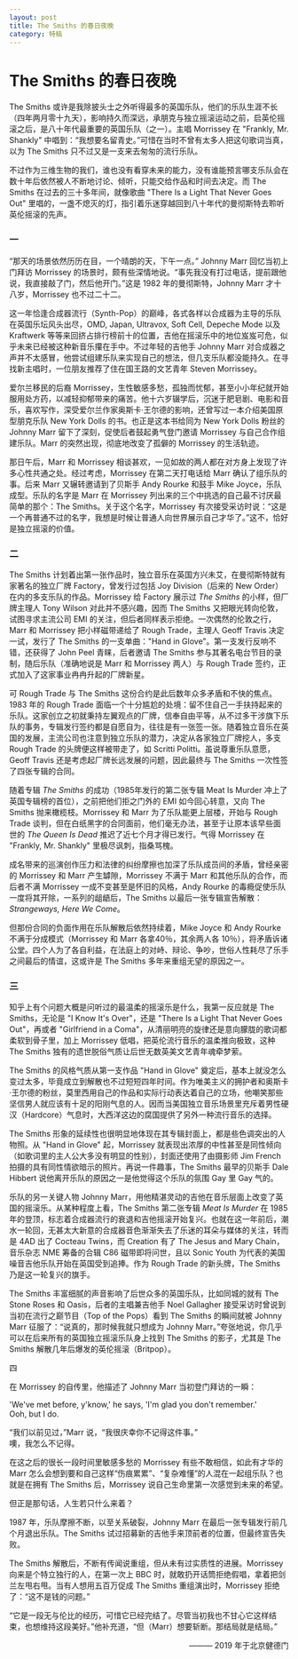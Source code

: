 ```yaml
---
layout: post
title: The Smiths 的春日夜晚
category: 特稿
---
```


# The Smiths 的春日夜晚

The Smiths 或许是我除披头士之外听得最多的英国乐队，他们的乐队生涯不长（四年两月零十九天），影响持久而深远，承朋克与独立摇滚运动之前，启英伦摇滚之后，是八十年代最重要的英国乐队（之一）。主唱 Morrissey 在 "Frankly, Mr. Shankly" 中唱到：“我想要名留青史。”可惜在当时不曾有太多人把这句歌词当真，以为 The Smiths 只不过又是一支来去匆匆的流行乐队。

不过作为三维生物的我们，谁也没有看穿未来的能力，没有谁能预言哪支乐队会在数十年后依然被人不断地讨论、倾听，只能交给作品和时间去决定。而 The Smiths 在过去的三十多年间，就像歌曲 "There Is a Light That Never Goes Out" 里唱的，一盏不熄灭的灯，指引着乐迷穿越回到八十年代的曼彻斯特去聆听英伦摇滚的先声。

### 一

“那天的场景依然历历在目，一个晴朗的天，下午一点。” Johnny Marr 回忆当初上门拜访 Morrissey 的场景时，颇有些深情地说。“事先我没有打过电话，提前跟他说，我直接敲了门，然后他开门。”这是 1982 年的曼彻斯特，Johnny Marr 才十八岁，Morrissey 也不过二十二。

这一年恰逢合成器流行（Synth-Pop）的巅峰，各式各样以合成器为主导的乐队在英国乐坛风头出尽，OMD, Japan, Ultravox, Soft Cell, Depeche Mode 以及 Kraftwerk 等等来回挤占排行榜前十的位置，吉他在摇滚乐中的地位岌岌可危，似乎未来已经被这种新音乐攥在手中。不过年轻的吉他手 Johnny Marr 对合成器之声并不太感冒，他尝试组建乐队来实现自己的想法，但几支乐队都没能持久。在寻找新主唱时，一位朋友推荐了住在国王路的文艺青年 Steven Morrissey。

爱尔兰移民的后裔 Morrissey，生性敏感多愁，孤独而忧郁，甚至小小年纪就开始服用处方药，以减轻抑郁带来的痛苦。他十六岁辍学后，沉迷于肥皂剧、电影和音乐，喜欢写作，深受爱尔兰作家奥斯卡·王尔德的影响，还曾写过一本介绍美国原型朋克乐队 New York Dolls 的书。也正是这本书给同为 New York Dolls 粉丝的 Johnny Marr 留下了深刻，促使后者鼓起勇气登门邀请 Morrissey 与自己合作组建乐队。Marr 的突然出现，彻底地改变了孤僻的 Morrissey 的生活轨迹。

那日午后，Marr 和 Morrissey 相谈甚欢，一见如故的两人都在对方身上发现了许多心性共通之处。经过考虑，Morrissey 在第二天打电话给 Marr 确认了组乐队的事。后来 Marr 又辗转邀请到了贝斯手 Andy Rourke 和鼓手 Mike Joyce，乐队成型。乐队的名字是 Marr 在 Morrissey 列出来的三个中挑选的自己最不讨厌最简单的那个：The Smiths。关于这个名字，Morrissey 有次接受采访时说：“这是一个再普通不过的名字，我想是时候让普通人向世界展示自己才华了。”这不，恰好是独立摇滚的价值。

### 二

The Smiths 计划着出第一张作品时，独立音乐在英国方兴未艾，在曼彻斯特就有家著名的独立厂牌 Factory，曾发行过包括 Joy Division（后来的 New Order）在内的多支乐队的作品。Morrissey 给 Factory 展示过 <i>The Smiths</i> 的小样，但厂牌主理人 Tony Wilson 对此并不感兴趣，因而 The Smiths 又把眼光转向伦敦，试图寻求主流公司 EMI 的关注，但后者同样表示拒绝。一次偶然的伦敦之行，Marr 和 Morrissey 把小样磁带递给了 Rough Trade，主理人 Geoff Travis 决定一试，发行了 The Smiths 的一支单曲："Hand in Glove"。第一支发行反响不错，还获得了 John Peel 青睐，后者邀请 The Smiths 参与其著名电台节目的录制，随后乐队（准确地说是 Marr 和 Morrissey 两人）与 Rough Trade 签约，正式加入了这家事业冉冉升起的厂牌新星。

可 Rough Trade 与 The Smiths 这份合约是此后数年众多矛盾和不快的焦点。1983 年的 Rough Trade 面临一个十分尴尬的处境：留不住自己一手扶持起来的乐队。这家创立之初就秉持左翼观点的厂牌，信奉自由平等，从不过多干涉旗下乐队的事务，专辑发行签约都是自愿自为，往往是有一张签一张。随着独立音乐在英国的发展，主流公司也注意到独立乐队的潜力，决定从各家独立厂牌挖人，多支 Rough Trade 的头牌便这样被带走了，如 Scritti Politti。虽说尊重乐队意愿，Geoff Travis 还是考虑起厂牌长远发展的问题，因此最终与 The Smiths 一次性签了四张专辑的合同。

随着专辑 <i>The Smiths</i> 的成功（1985年发行的第二张专辑 Meat Is Murder 冲上了英国专辑榜的首位），之前把他们拒之门外的 EMI 如今回心转意，又向 The Smiths 抛来橄榄枝。Morrissey 和 Marr 为了乐队能更上层楼，开始与 Rough Trade 谈判，但在白纸黑字的合同面前，他们毫无办法，甚至于让原本该早些面世的 <i>The Queen Is Dead</i> 推迟了近七个月才得已发行。气得 Morrissey 在 "Frankly, Mr. Shankly" 里极尽讽刺，指桑骂槐。

成名带来的巡演创作压力和法律的纠纷摩擦也加深了乐队成员间的矛盾，曾经亲密的 Morrissey 和 Marr 产生罅隙，Morrissey 不满于 Marr 和其他乐队的合作，而后者不满 Morrissey 一成不变甚至是怀旧的风格，Andy Rourke 的毒瘾促使乐队一度将其开除，一系列的龃龉后，The Smiths 以最后一张专辑宣告解散： <i>Strangeways, Here We Come</i>。

但那份合同的负面作用在乐队解散后依然持续着，Mike Joyce 和 Andy Rourke 不满于分成模式（Morrissey 和 Marr 各拿40％，其余两人各 10％），将矛盾诉诸公堂。四个人为了各自利益，在法庭上的对峙、辩论、争吵，世俗人性耗尽了乐手之间最后的情谊，这或许是 The Smiths 多年来重组无望的原因之一。

### 三

知乎上有个问题大概是问听过的最温柔的摇滚乐是什么，我第一反应就是 The Smiths，无论是 "I Know It's Over"，还是 "There Is a Light That Never Goes Out"，再或者 "Girlfriend in a Coma"，从清丽明亮的旋律还是意向朦胧的歌词都柔软到骨子里，加上 Morrissey 低唱，把英伦流行音乐的温柔推向极致，这种 The Smiths 独有的遗世脱俗气质让后世无数英美文艺青年魂牵梦萦。

The Smiths 的风格气质从第一支作品 "Hand in Glove" 奠定后，基本上就没怎么变过太多，毕竟成立到解散也不过短短四年时间。作为唯美主义的拥护者和奥斯卡·王尔德的粉丝，莫里西用自己的作品和实际行动表达着自己的立场，他嘲笑那些坚信男人就应该有十足的阳刚气息的人。因而当美国独立音乐场景里充斥着男性硬汉（Hardcore）气息时，大西洋这边的腐国提供了另外一种流行音乐的选择。

The Smiths 形象的延续性也很明显地体现在其专辑封面上，都是些色调突出的人物照。从 "Hand in Glove" 起，Morrissey 就表现出浓厚的中性甚至是同性倾向（如歌词里的主人公大多没有明显的性别），封面还使用了由摄影师 Jim French 拍摄的具有同性情欲暗示的照片。再说一件趣事，The Smiths 最早的贝斯手 Dale Hibbert 说他离开乐队的原因之一是他觉得这个乐队的氛围 Gay 里 Gay 气的。

乐队的另一关键人物 Johnny Marr，用他精湛灵动的吉他在音乐层面上改变了英国的摇滚乐。从某种程度上看，The Smiths 第二张专辑 <i>Meat Is Murder</i> 在 1985 年的登顶，标志着合成器流行的衰退和吉他摇滚开始复兴。也就在这一年前后，潮水一轮回，无甚太大新意的合成器音色渐渐失去了乐迷的耳朵与媒体的关注，转而是 4AD 出了 Cocteau Twins，而 Creation 有了 The Jesus and Mary Chain，音乐杂志 NME 筹备的合辑 C86 磁带即将问世，且以 Sonic Youth 为代表的美国噪音吉他乐队开始在英国受到追捧。作为 Rough Trade 的新头牌，The Smiths 乃是这一轮复兴的旗手。

The Smiths 丰富细腻的声音影响了后世众多的英国乐队，比如同城的就有 The Stone Roses 和 Oasis，后者的主唱兼吉他手 Noel Gallagher 接受采访时曾说到当初在流行之巅节目（Top of the Pops）看到 The Smiths 的瞬间就被 Johnny Marr 征服了：“说真的，那时候我就只想成为 Johnny Marr。”夸张地说，你几乎可以在后来所有的英国独立摇滚乐队身上找到 The Smiths 的影子，尤其是 The Smiths 解散几年后爆发的英伦摇滚（Britpop）。

四

在 Morrissey 的自传里，他描述了 Johnny Marr 当初登门拜访的一瞬：

'We've met before, y'know,' he says, 'I'm glad you don't remember.'<br>
Ooh, but I do.

“我们以前见过，”Marr 说，“我很庆幸你不记得这件事。”<br>
噢，我怎么不记得。

在这之后的很长一段时间里敏感多愁的 Morrissey 有些不敢相信，如此有才华的 Marr 怎么会想到要和自己这样“伤痕累累”、“复杂难懂”的人混在一起组乐队？也就是在拥有 The Smiths 后，Morrissey 说自己生命里第一次感觉到未来的希望。

但正是那句话，人生若只什么来着？

1987 年，乐队摩擦不断，以至关系破裂，Johnny Marr 在最后一张专辑发行前几个月退出乐队。The Smiths 试过招募新的吉他手来顶前者的位置，但最终宣告失败。

The Smiths 解散后，不断有传闻说重组，但从未有过实质性的进展。Morrissey 向来是个特立独行的人，在第一次上 BBC 时，就敢扔开话筒拒绝假唱，拿着把剑兰左甩右甩。当有人想用五百万促成 The Smiths 重组演出时，Morrissey 拒绝了：“这不是钱的问题。”

“它是一段无与伦比的经历，可惜它已经完结了。尽管当初我也不甘心它这样结束，也想维持这段美好。”他补充道，“但（Marr）想要斩断。那结局就是结局。”

<p align="right">——— 2019 年于北京健德门</p>
